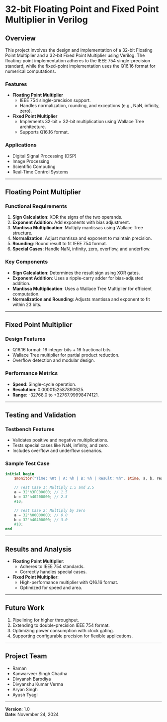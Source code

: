 
# 32-bit Floating Point and Fixed Point Multiplier in Verilog

## Overview

This project involves the design and implementation of a 32-bit Floating Point Multiplier and a 32-bit Fixed Point Multiplier using Verilog. The floating-point implementation adheres to the IEEE 754 single-precision standard, while the fixed-point implementation uses the Q16.16 format for numerical computations. 

### Features
- **Floating Point Multiplier**
  - IEEE 754 single-precision support.
  - Handles normalization, rounding, and exceptions (e.g., NaN, infinity, zero).
- **Fixed Point Multiplier**
  - Implements 32-bit × 32-bit multiplication using Wallace Tree architecture.
  - Supports Q16.16 format.

### Applications
- Digital Signal Processing (DSP)
- Image Processing
- Scientific Computing
- Real-Time Control Systems

---

## Floating Point Multiplier

### Functional Requirements
1. **Sign Calculation**: XOR the signs of the two operands.
2. **Exponent Addition**: Add exponents with bias adjustment.
3. **Mantissa Multiplication**: Multiply mantissas using Wallace Tree structure.
4. **Normalization**: Adjust mantissa and exponent to maintain precision.
5. **Rounding**: Round result to fit IEEE 754 format.
6. **Special Cases**: Handle NaN, infinity, zero, overflow, and underflow.

### Key Components
- **Sign Calculation**: Determines the result sign using XOR gates.
- **Exponent Addition**: Uses a ripple-carry adder for bias-adjusted addition.
- **Mantissa Multiplication**: Uses a Wallace Tree Multiplier for efficient computation.
- **Normalization and Rounding**: Adjusts mantissa and exponent to fit within 23 bits.

---

## Fixed Point Multiplier

### Design Features
- Q16.16 format: 16 integer bits + 16 fractional bits.
- Wallace Tree multiplier for partial product reduction.
- Overflow detection and modular design.

### Performance Metrics
- **Speed**: Single-cycle operation.
- **Resolution**: 0.0000152587890625.
- **Range**: -32768.0 to +32767.99998474121.

---

## Testing and Validation

### Testbench Features
- Validates positive and negative multiplications.
- Tests special cases like NaN, infinity, and zero.
- Includes overflow and underflow scenarios.

### Sample Test Case
```verilog
initial begin
    $monitor("Time: %0t | A: %h | B: %h | Result: %h", $time, a, b, result);

    // Test Case 1: Multiply 1.5 and 2.5
    a = 32'h3FC00000; // 1.5
    b = 32'h40200000; // 2.5
    #10;

    // Test Case 2: Multiply by zero
    a = 32'h00000000; // 0.0
    b = 32'h40400000; // 3.0
    #10;
end
```

---

## Results and Analysis

- **Floating Point Multiplier**:
  - Adheres to IEEE 754 standards.
  - Correctly handles special cases.
- **Fixed Point Multiplier**:
  - High-performance multiplier with Q16.16 format.
  - Optimized for speed and area.

---

## Future Work

1. Pipelining for higher throughput.
2. Extending to double-precision IEEE 754 format.
3. Optimizing power consumption with clock gating.
4. Supporting configurable precision for flexible applications.

---

## Project Team
- Raman
- Kanwarveer Singh Chadha
- Divyansh Barodiya
- Divyanshu Kumar Verma
- Aryan Singh
- Ayush Tyagi

---

**Version**: 1.0  
**Date**: November 24, 2024
